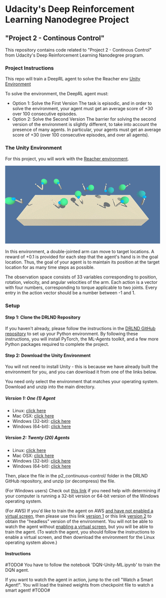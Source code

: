 
# Udacity's Deep Reinforcement Learning Nanodegree Project

## "Project 2 - Continous Control"

This repository contains code related to "Project 2 - Continous Control" from Udacity's Deep Reinforcement Learning Nanodegree program.

### Project Instructions

This repo will train a DeepRL agent to solve the Reacher env
[Unity Environment](https://github.com/Unity-Technologies/ml-agents)

To solve the environment, the DeepRL agent must:

+ Option 1: Solve the First Version
The task is episodic, and in order to solve the environment, your agent must get an average score of +30 over 100 consecutive episodes.
+ Option 2: Solve the Second Version
The barrier for solving the second version of the environment is slightly different, to take into account the presence of many agents. In particular, your agents must get an average score of +30 (over 100 consecutive episodes, and over all agents).

### The Unity Environment

For this project, you will work with the [Reacher environment](https://github.com/Unity-Technologies/ml-agents/blob/master/docs/Learning-Environment-Examples.md#reacher).

![Reacher Env - gif](./img/reacher.gif "Reacher Env")


In this environment, a double-jointed arm can move to target locations. A reward of +0.1 is provided for each step that the agent's hand is in the goal location. Thus, the goal of your agent is to maintain its position at the target location for as many time steps as possible.

The observation space consists of 33 variables corresponding to position, rotation, velocity, and angular velocities of the arm. Each action is a vector with four numbers, corresponding to torque applicable to two joints. Every entry in the action vector should be a number between -1 and 1.

### Setup

#### Step 1: Clone the DRLND Repository

If you haven't already, please follow the instructions in the [DRLND GitHub repository](https://github.com/udacity/deep-reinforcement-learning#dependencies) to set up your Python environment. By following these instructions, you will install PyTorch, the ML-Agents toolkit, and a few more Python packages required to complete the project.

#### Step 2: Download the Unity Environment

You will not need to install Unity - this is because we have already built the environment for you, and you can download it from one of the links below. 

You need only select the environment that matches your operating system. Download and unzip into the main directory.

##### Version 1: One (1) Agent

+ Linux: [click here](https://s3-us-west-1.amazonaws.com/udacity-drlnd/P2/Reacher/one_agent/Reacher_Linux.zip)
+ Mac OSX: [click here](https://s3-us-west-1.amazonaws.com/udacity-drlnd/P2/Reacher/one_agent/Reacher.app.zip)
+ Windows (32-bit): [click here](https://s3-us-west-1.amazonaws.com/udacity-drlnd/P2/Reacher/one_agent/Reacher_Windows_x86.zip)
+ Windows (64-bit): [click here](https://s3-us-west-1.amazonaws.com/udacity-drlnd/P2/Reacher/one_agent/Reacher_Windows_x86_64.zip)

##### Version 2: Twenty (20) Agents
+ Linux: [click here](https://s3-us-west-1.amazonaws.com/udacity-drlnd/P2/Reacher/Reacher_Linux.zip)
+ Mac OSX: [click here](https://s3-us-west-1.amazonaws.com/udacity-drlnd/P2/Reacher/Reacher.app.zip)
+ Windows (32-bit): [click here](https://s3-us-west-1.amazonaws.com/udacity-drlnd/P2/Reacher/Reacher_Windows_x86.zip)
+ Windows (64-bit): [click here](https://s3-us-west-1.amazonaws.com/udacity-drlnd/P2/Reacher/Reacher_Windows_x86_64.zip)
  
Then, place the file in the p2_continuous-control/ folder in the DRLND GitHub repository, and unzip (or decompress) the file.

(For Windows users) Check out [this link](https://support.microsoft.com/en-us/help/827218/how-to-determine-whether-a-computer-is-running-a-32-bit-version-or-64) if you need help with determining if your computer is running a 32-bit version or 64-bit version of the Windows operating system.

(For AWS) If you'd like to train the agent on AWS [and have not enabled a virtual screen](https://github.com/Unity-Technologies/ml-agents/blob/master/docs/Training-on-Amazon-Web-Service.md), then please use this link [version 1](https://s3-us-west-1.amazonaws.com/udacity-drlnd/P2/Reacher/one_agent/Reacher_Linux_NoVis.zip) or this link [version 2](https://s3-us-west-1.amazonaws.com/udacity-drlnd/P2/Reacher/Reacher_Linux_NoVis.zip) to obtain the "headless" version of the environment. You will not be able to watch the agent without [enabling a virtual screen](https://github.com/Unity-Technologies/ml-agents/blob/master/docs/Training-on-Amazon-Web-Service.md), but you will be able to train the agent. (To watch the agent, you should follow the instructions to enable a virtual screen, and then download the environment for the Linux operating system above.)
#### Instructions

#TODO#
You have to follow the notebook 'DQN-Unity-ML.ipynb' to train the DQN agent.

If you want to watch the agent in action, jump to the cell "Watch a Smart Agent!". You will load the trained weights from checkpoint file to watch a smart agent!
#TODO#
